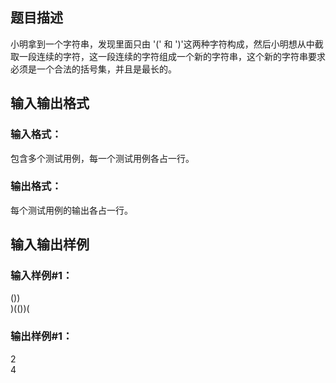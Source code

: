 ## 题目描述

小明拿到一个字符串，发现里面只由 '(' 和 ')'这两种字符构成，然后小明想从中截取一段连续的字符，这一段连续的字符组成一个新的字符串，这个新的字符串要求必须是一个合法的括号集，并且是最长的。

## 输入输出格式

### 输入格式：
包含多个测试用例，每一个测试用例各占一行。

### 输出格式：
每个测试用例的输出各占一行。

## 输入输出样例

### 输入样例#1：
())  
)(())(

### 输出样例#1：
2  
4
